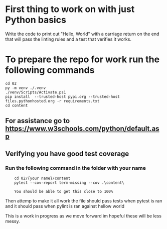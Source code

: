 # First thing to work on with just Python basics
Write the code to print out "Hello, World" with a carriage return
on the end that will pass the linting rules and a test that verifies it works.

# To prepare the repo for work run the following commands
```
cd 02
py -m venv ./.venv
./venv/Scripts/Activate.ps1
pip install  --trusted-host pypi.org --trusted-host files.pythonhosted.org -r requirements.txt
cd content
```
## For assistance go to https://www.w3schools.com/python/default.asp

## Verifying you have good test coverage
### Run the following command in the folder with your name
```
    cd 02/{your name}/content
    pytest --cov-report term-missing --cov .\content\

    You should be able to get this close to 100%
```

Then attemp to make it all work the file should pass tests when pytest is ran and it should pass when pylint is ran against hellow world

This is a work in progress as we move forward im hopeful these will be less messy.
